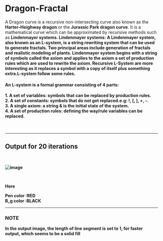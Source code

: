 # Dragon-Fractal

A Dragon curve is a recursive non-intersecting curve also known as the <b>Harter–Heighway dragon</b> or the <b>Jurassic Park dragon curve</b>. It is a mathematical curve which can be approximated by recursive methods such as <b>Lindenmayer systems<b>. Lindenmayer systems: A Lindenmayer system, also known as an L-system, is a string rewriting system that can be used to generate fractals. Two principal areas include generation of fractals and realistic modeling of plants. Lindenmayer system begins with a string of symbols called the axiom and applies to the axiom a set of production rules which are used to rewrite the axiom. Recursive L-System are more interesting as it replaces a symbol with a copy of itself plus something extra.L-system follow some rules.

<h4>An L-system is a formal grammar consisting of 4 parts:</h4>
1. A set of variables: symbols that can be replaced by production rules.<br>
2. A set of constants: symbols that do not get replaced.e.g: !, [, ], +, -.<br>
3. A single axiom: a string & is the initial state of the system.<br>
4. A set of production rules: defining the way/rule variables can be replaced.<br>

<br>
<br>
  <hr>

<h2>Output for 20 iterations</h2><br>
  
![image](https://github.com/Roshankumarb31/Dragon-Fractal/assets/118297543/511aecec-0854-4e94-b779-3da67b174508)

<br>

Here <br>
  
  <p2>Pen color :</p2><p1>RED</p1><br>
  <p2>B_g  color :</p2><p1>BLACK</p1>
  
<hr>
  <h3>NOTE</h2>
In the output image, the length of line segment is set to 1, for faster output, which seems to be a solid fill
